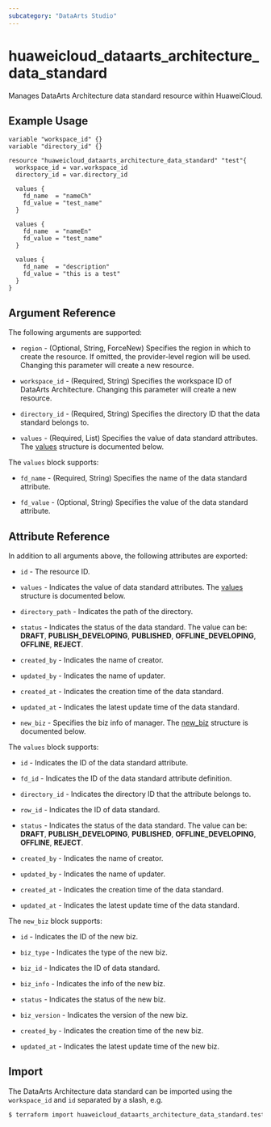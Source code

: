 ```yaml
---
subcategory: "DataArts Studio"
---
```


# huaweicloud_dataarts_architecture_data_standard

Manages DataArts Architecture data standard resource within HuaweiCloud.

## Example Usage

```hcl
variable "workspace_id" {}
variable "directory_id" {}

resource "huaweicloud_dataarts_architecture_data_standard" "test"{
  workspace_id = var.workspace_id
  directory_id = var.directory_id

  values {
    fd_name  = "nameCh"
    fd_value = "test_name"
  }

  values {
    fd_name  = "nameEn"
    fd_value = "test_name"
  }

  values {
    fd_name  = "description"
    fd_value = "this is a test"
  }
}
```

## Argument Reference

The following arguments are supported:

* `region` - (Optional, String, ForceNew) Specifies the region in which to create the resource.
  If omitted, the provider-level region will be used. Changing this parameter will create a new resource.

* `workspace_id` - (Required, String) Specifies the workspace ID of DataArts Architecture. Changing this parameter will
  create a new resource.

* `directory_id` - (Required, String) Specifies the directory ID that the data standard belongs to.

* `values` - (Required, List) Specifies the value of data standard attributes.
The [values](#DataStandard_Value) structure is documented below.

<a name="DataStandard_Value"></a>
The `values` block supports:

* `fd_name` - (Required, String) Specifies the name of the data standard attribute.

* `fd_value` - (Optional, String) Specifies the value of the data standard attribute.

## Attribute Reference

In addition to all arguments above, the following attributes are exported:

* `id` - The resource ID.

* `values` - Indicates the value of data standard attributes.
  The [values](#DataStandard_Value) structure is documented below.

* `directory_path` - Indicates the path of the directory.

* `status` - Indicates the status of the data standard. The value can be: **DRAFT**, **PUBLISH_DEVELOPING**,
  **PUBLISHED**, **OFFLINE_DEVELOPING**, **OFFLINE**, **REJECT**.

* `created_by` - Indicates the name of creator.

* `updated_by` - Indicates the name of updater.

* `created_at` - Indicates the creation time of the data standard.

* `updated_at` - Indicates the latest update time of the data standard.

* `new_biz` - Specifies the biz info of manager.
  The [new_biz](#DataStandard_NewBiz) structure is documented below.

<a name="DataStandard_Value"></a>
The `values` block supports:

* `id` - Indicates the ID of the data standard attribute.

* `fd_id` - Indicates the ID of the data standard attribute definition.

* `directory_id` - Indicates the directory ID that the attribute belongs to.

* `row_id` - Indicates the ID of data standard.

* `status` - Indicates the status of the data standard. The value can be: **DRAFT**, **PUBLISH_DEVELOPING**,
  **PUBLISHED**, **OFFLINE_DEVELOPING**, **OFFLINE**, **REJECT**.

* `created_by` - Indicates the name of creator.

* `updated_by` - Indicates the name of updater.

* `created_at` - Indicates the creation time of the data standard.

* `updated_at` - Indicates the latest update time of the data standard.

<a name="DataStandard_NewBiz"></a>
The `new_biz` block supports:

* `id` - Indicates the ID of the new biz.

* `biz_type` - Indicates the type of the new biz.

* `biz_id` - Indicates the ID of data standard.

* `biz_info` - Indicates the info of the new biz.

* `status` - Indicates the status of the new biz.

* `biz_version` - Indicates the version of the new biz.

* `created_by` - Indicates the creation time of the new biz.

* `updated_at` - Indicates the latest update time of the new biz.

## Import

The DataArts Architecture data standard can be imported using the `workspace_id` and `id` separated by a slash, e.g.

```bash
$ terraform import huaweicloud_dataarts_architecture_data_standard.test <workspace_id>/<id>
```
